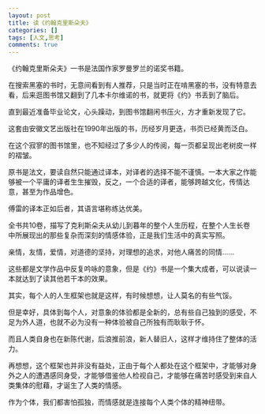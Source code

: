 ```yaml
---
layout: post
title: 读《约翰克里斯朵夫》
categories: []
tags: [人文,思考]
comments: true
---
```



《约翰克里斯朵夫》一书是法国作家罗曼罗兰的诺奖书籍。

在搜索黑塞的书时，无意间看到有人推荐，只是当时正在啃黑塞的书，没有特意去看，后来逛图书馆又翻到了几本卡尔维诺的书，就更将《约》书丢到了脑后。

直到最近准备毕业论文，心头躁动，到图书馆翻闲书压火，方才重新发现了它。

这套由安徽文艺出版社在1990年出版的书，历经岁月更迭，书页已经黄而泛白。

在这个寂寥的图书馆里，也不知经过了多少人的传阅，每一页都呈现出老树皮一样的褶皱。

原书是法文，要读自然只能通过译本，对译者的选择不能不谨慎。一本大家之作能够被一个平庸的译者生生摧毁，反之，一个合适的译者，能够跨越文化，传情达意，甚至为作品增色。

傅雷的译本正如后者，其语言堪称练达优美。

全书共10卷，描写了克利斯朵夫从幼儿到暮年的整个人生历程，在整个人生长卷中所展现出的那些复杂而深刻的情感体验，正是我们生活中的真实写照。

亲情，友情，爱情，对道德的坚持，对理想的追求，对他人痛苦的同情......

这些都是文学作品中反复吟咏的意象，但是《约》书是一个集大成者，可以说读一本就达到了读其他若干本的效果。

其实，每个人的人生框架也就是这样，有时候想想，让人莫名的有些气馁。

但是幸好，具体到每个人，对意象的体验都是全新的，总有些自己独到的感受，不足为外人道，也就不必为没有一种体验被自己所独有而耿耿于怀。

而且人类自身也在新陈代谢，后浪推前浪，新人替旧人，这样才维持住了整体的活力。

再想想，这个框架也并非没有益处，正由于每个人都处在这个框架中，才能够对身外之人的遭遇感同身受，才能够借鉴他人检视自己，才能够在痛苦时感受到来自人类集体的慰藉，才诞生了人类的情感。

作为个体，我们都害怕孤独，而情感就是连接每个人类个体的精神纽带。